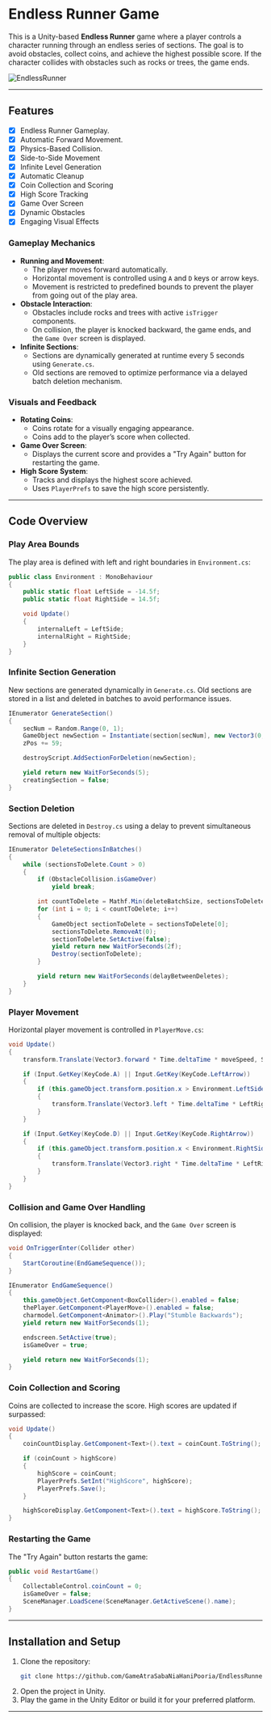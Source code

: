 
# Endless Runner Game

This is a Unity-based **Endless Runner** game where a player controls a character running through an endless series of sections. The goal is to avoid obstacles, collect coins, and achieve the highest possible score. If the character collides with obstacles such as rocks or trees, the game ends.

![EndlessRunner](https://github.com/user-attachments/assets/5d64777b-741b-49c0-ae71-8ae29cd0b8fe)

---

## Features
- [x] Endless Runner Gameplay.
- [x] Automatic Forward Movement.
- [x] Physics-Based Collision.
- [x] Side-to-Side Movement
- [x] Infinite Level Generation
- [x] Automatic Cleanup
- [x] Coin Collection and Scoring
- [x] High Score Tracking
- [x] Game Over Screen
- [x] Dynamic Obstacles
- [x] Engaging Visual Effects 
### Gameplay Mechanics
- **Running and Movement**:
  - The player moves forward automatically.
  - Horizontal movement is controlled using `A` and `D` keys or arrow keys.
  - Movement is restricted to predefined bounds to prevent the player from going out of the play area.
- **Obstacle Interaction**:
  - Obstacles include rocks and trees with active `isTrigger` components.
  - On collision, the player is knocked backward, the game ends, and the `Game Over` screen is displayed.
- **Infinite Sections**:
  - Sections are dynamically generated at runtime every 5 seconds using `Generate.cs`.
  - Old sections are removed to optimize performance via a delayed batch deletion mechanism.

### Visuals and Feedback
- **Rotating Coins**:
  - Coins rotate for a visually engaging appearance.
  - Coins add to the player’s score when collected.
- **Game Over Screen**:
  - Displays the current score and provides a "Try Again" button for restarting the game.
- **High Score System**:
  - Tracks and displays the highest score achieved.
  - Uses `PlayerPrefs` to save the high score persistently.

---

## Code Overview

### Play Area Bounds
The play area is defined with left and right boundaries in `Environment.cs`:

```csharp
public class Environment : MonoBehaviour
{
    public static float LeftSide = -14.5f;
    public static float RightSide = 14.5f;

    void Update()
    {
        internalLeft = LeftSide;
        internalRight = RightSide;
    }
}
```

### Infinite Section Generation
New sections are generated dynamically in `Generate.cs`. Old sections are stored in a list and deleted in batches to avoid performance issues.

```csharp
IEnumerator GenerateSection()
{
    secNum = Random.Range(0, 1);
    GameObject newSection = Instantiate(section[secNum], new Vector3(0, 0, zPos), Quaternion.identity);
    zPos += 59;

    destroyScript.AddSectionForDeletion(newSection);

    yield return new WaitForSeconds(5);
    creatingSection = false;
}
```

### Section Deletion
Sections are deleted in `Destroy.cs` using a delay to prevent simultaneous removal of multiple objects:

```csharp
IEnumerator DeleteSectionsInBatches()
{
    while (sectionsToDelete.Count > 0)
    {
        if (ObstacleCollision.isGameOver)
            yield break; 

        int countToDelete = Mathf.Min(deleteBatchSize, sectionsToDelete.Count);
        for (int i = 0; i < countToDelete; i++)
        {
            GameObject sectionToDelete = sectionsToDelete[0];
            sectionsToDelete.RemoveAt(0);
            sectionToDelete.SetActive(false);
            yield return new WaitForSeconds(2f);  
            Destroy(sectionToDelete); 
        }

        yield return new WaitForSeconds(delayBetweenDeletes); 
    }
}
```

### Player Movement
Horizontal player movement is controlled in `PlayerMove.cs`:

```csharp
void Update()
{
    transform.Translate(Vector3.forward * Time.deltaTime * moveSpeed, Space.World);

    if (Input.GetKey(KeyCode.A) || Input.GetKey(KeyCode.LeftArrow))
    {
        if (this.gameObject.transform.position.x > Environment.LeftSide)
        {
            transform.Translate(Vector3.left * Time.deltaTime * LeftRightSpeed);
        }
    }

    if (Input.GetKey(KeyCode.D) || Input.GetKey(KeyCode.RightArrow))
    {
        if (this.gameObject.transform.position.x < Environment.RightSide)
        {
            transform.Translate(Vector3.right * Time.deltaTime * LeftRightSpeed);
        }
    }
}
```

### Collision and Game Over Handling
On collision, the player is knocked back, and the `Game Over` screen is displayed:

```csharp
void OnTriggerEnter(Collider other)
{
    StartCoroutine(EndGameSequence());
}

IEnumerator EndGameSequence()
{
    this.gameObject.GetComponent<BoxCollider>().enabled = false;
    thePlayer.GetComponent<PlayerMove>().enabled = false;
    charmodel.GetComponent<Animator>().Play("Stumble Backwards");
    yield return new WaitForSeconds(1);

    endscreen.SetActive(true);
    isGameOver = true;

    yield return new WaitForSeconds(1);
}
```

### Coin Collection and Scoring
Coins are collected to increase the score. High scores are updated if surpassed:

```csharp
void Update()
{
    coinCountDisplay.GetComponent<Text>().text = coinCount.ToString();

    if (coinCount > highScore)
    {
        highScore = coinCount;
        PlayerPrefs.SetInt("HighScore", highScore);
        PlayerPrefs.Save();
    }

    highScoreDisplay.GetComponent<Text>().text = highScore.ToString();
}
```

### Restarting the Game
The "Try Again" button restarts the game:

```csharp
public void RestartGame()
{
    CollectableControl.coinCount = 0;
    isGameOver = false;
    SceneManager.LoadScene(SceneManager.GetActiveScene().name);
}
```

---

## Installation and Setup
1. Clone the repository:
   ```bash
   git clone https://github.com/GameAtraSabaNiaHaniPooria/EndlessRunner.git
   ```
2. Open the project in Unity.
3. Play the game in the Unity Editor or build it for your preferred platform.

---


